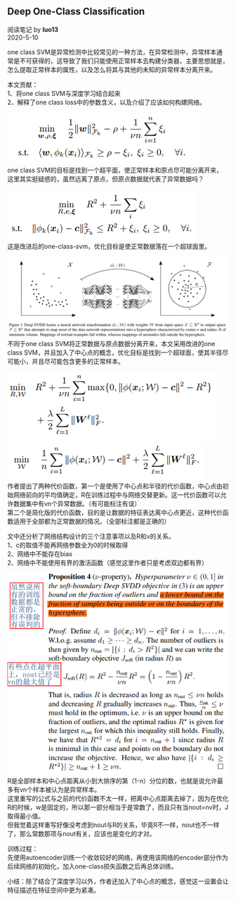 ## Deep One-Class Classification
阅读笔记 by **luo13**  
2020-5-10  

one class SVM是异常检测中比较常见的一种方法，在异常检测中，异常样本通常是不可获得的，这导致了我们只能使用正常样本去构建分类器，主要思想就是，怎么提取正常样本的属性，以及怎么将其与其他的未知的异常样本分离开来。  

本文贡献：  
1、将one class SVM与深度学习结合起来  
2、解释了one class loss中的参数含义，以及介绍了应该如何构建网络。  

![one-class-svm](../../img/Deep_SVDD/one-class-svm.PNG)  
one class SVM的目标是找到一个超平面，使正常样本和原点尽可能分离开来，这里其实挺疑惑的，虽然远离了原点，但原点数据就代表了异常数据吗？

![示意图](../../img/Deep_SVDD/改进one-class-svm-球约束.PNG)  
这是改进后的one-class-svm，优化目标是使正常数据落在一个超球面里。

![示意图](../../img/Deep_SVDD/示意图.PNG)  
不同于one class SVM将正常数据与原点数据分离开来，本文采用改进的one class SVM，并且加入了中心点的概念，优化目标是找到一个超球面，使其半径尽可能小，并且尽可能包含更多的正常样本。  

![示意图](../../img/Deep_SVDD/soft-boundaryDSVDD.PNG)  
![示意图](../../img/Deep_SVDD/one-classDSVDD.PNG)  
作者提出了两种代价函数，第一个是使用了中心点和半径的代价函数，中心点由初始网络前向的平均值确定，R在训练过程中与网络交替更新。这一代价函数可以允许数据集中有vn个异常数据。（有可能标注有误）  
第二个是简化版的代价函数，目的是让数据的特征表达离中心点更近，这种代价函数适用于全部都为正常数据的情况。（全部标注都是正确的）  

文中还分析了网络结构设计的三个注意事项以及R和v的关系。  
1、c的取值不能再网络参数全为0的时候取得  
2、网络中不能存在bias  
2、网络中不能使用有界的激活函数（感觉这里作者只是考虑双边都有界）

![示意图](../../img/Deep_SVDD/Rv.PNG)  
R是全部样本和中心点距离从小到大排序的第（1-n）分位的数，也就是说允许最多有vn个样本被认为是异常样本。  
这里重写的公式与之前的代价函数不太一样，把离中心点距离去掉了，因为在优化R的时候，w是固定的，所以那一部分相当于是常数了，而且只有当nout=nv时，J取得最小值。  
但我觉着这样重写好像没考虑到nout与R的关系，毕竟R不一样，nout也不一样了，那么常数那项与nout有关，应该也是变化的才对。

训练过程：  
先使用autoencoder训练一个收敛较好的网络，再使用该网络的encoder部分作为后续网络的初始化，加入one-class损失函数之后再总体训练。  

小结：除了结合了深度学习以外，作者还加入了中心点的概念，感觉这一设置会让特征描述在特征空间中更为紧凑。  
